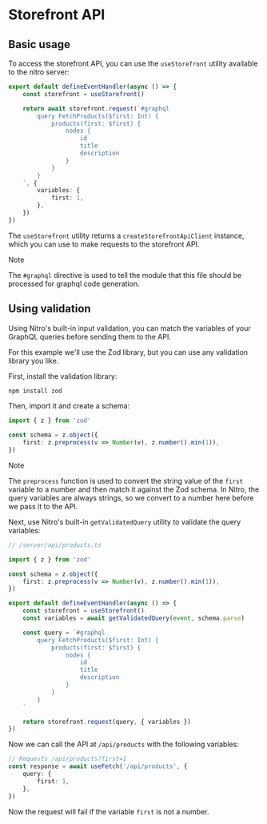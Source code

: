 # Storefront API

## Basic usage

To access the storefront API, you can use the `useStorefront` utility available to the nitro server:

```ts
export default defineEventHandler(async () => {
    const storefront = useStorefront()

    return await storefront.request(`#graphql
        query FetchProducts($first: Int) {
            products(first: $first) {
                nodes {
                    id
                    title
                    description
                }
            }
        }
    `, {
        variables: {
            first: 1,
        },
    })
})
```

The `useStorefront` utility returns a `createStorefrontApiClient` instance, which you can use to make requests to the storefront API.

> [!NOTE]
> The `#graphql` directive is used to tell the module that this file should be processed for graphql code generation.



## Using validation

Using Nitro's built-in input validation, you can match the variables of your GraphQL queries before sending them to the API.

For this example we'll use the Zod library, but you can use any validation library you like.

First, install the validation library:

```bash
npm install zod
```

Then, import it and create a schema:

```ts
import { z } from 'zod'

const schema = z.object({
    first: z.preprocess(v => Number(v), z.number().min(1)),
})
```

> [!NOTE]
> The `preprocess` function is used to convert the string value of the `first` variable to a number and then match it against the Zod schema.
> In Nitro, the query variables are always strings, so we convert to a number here before we pass it to the API.

Next, use Nitro's built-in `getValidatedQuery` utility to validate the query variables:

```ts
// /server/api/products.ts

import { z } from 'zod'

const schema = z.object({
    first: z.preprocess(v => Number(v), z.number().min(1)),
})

export default defineEventHandler(async () => {
    const storefront = useStorefront()
    const variables = await getValidatedQuery(event, schema.parse)

    const query = `#graphql
        query FetchProducts($first: Int) {
            products(first: $first) {
                nodes {
                    id
                    title
                    description
                }
            }
        }
    `

    return storefront.request(query, { variables })
})
```

Now we can call the API at `/api/products` with the following variables:

```ts
// Requests /api/products?first=1
const response = await useFetch('/api/products', {
    query: {
        first: 1,
    },
})
```

Now the request will fail if the variable `first` is not a number.
